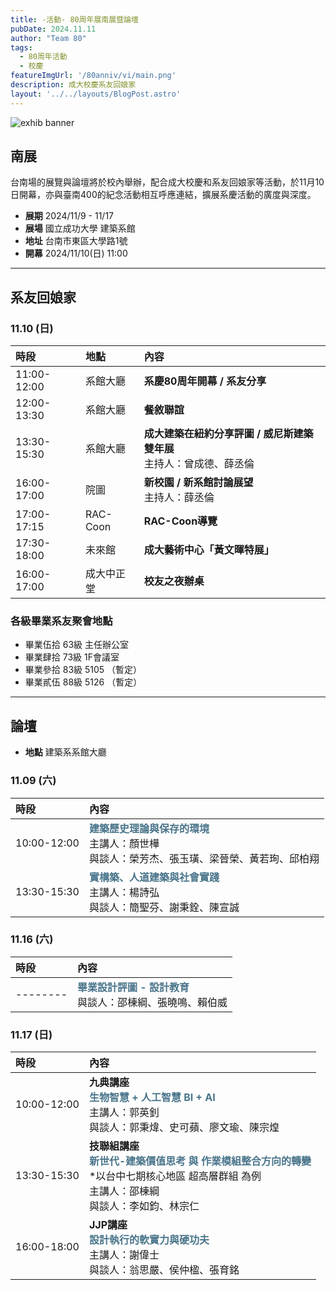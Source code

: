 ```yaml
---
title: -活動- 80周年展南展暨論壇
pubDate: 2024.11.11
author: "Team 80"
tags:
  - 80周年活動
  - 校慶
featureImgUrl: '/80anniv/vi/main.png'
description: 成大校慶系友回娘家
layout: '../../layouts/BlogPost.astro'
---
```

![exhib banner](/80anniv/vi/main.png)


## 南展

台南場的展覽與論壇將於校內舉辦，配合成大校慶和系友回娘家等活動，於11月10日開幕，亦與臺南400的紀念活動相互呼應連結，擴展系慶活動的廣度與深度。

- **展期**  2024/11/9 - 11/17
- **展場**  國立成功大學 建築系館
- **地址**  台南市東區大學路1號
- **開幕**  2024/11/10(日) 11:00

---

## 系友回娘家
### 11.10 (日)
| 時段          | 地點 | 內容                                                                                                |
|:------------|:------------|:--------------------------------------------------------------------------------------------------|
| 11:00-12:00 | 系館大廳 | **系慶80周年開幕 / 系友分享**                                                                           |
| 12:00-13:30 | 系館大廳 | **餐敘聯誼**                                                                                         |
| 13:30-15:30 | 系館大廳 | **成大建築在紐約分享評圖 / 威尼斯建築雙年展**<br>主持人：曾成德、薛丞倫|
| 16:00-17:00 | 院圖 | **新校園 / 新系館討論展望**<br>主持人：薛丞倫 |
| 17:00-17:15 | RAC-Coon | **RAC-Coon導覽** |
| 17:30-18:00 | 未來館 | **成大藝術中心「黃文暉特展｣**|
| 16:00-17:00 | 成大中正堂 | **校友之夜辦桌** |

### 各級畢業系友聚會地點
- 畢業伍拾 63級	主任辦公室
- 畢業肆拾 73級	1F會議室
- 畢業參拾 83級	5105 （暫定）
- 畢業貳伍 88級	5126 （暫定）

---

## 論壇
- **地點**  建築系系館大廳
### 11.09 (六) 
|時段| 內容                                                                                                                       |
| :- |:-------------------------------------------------------------------------------------------------------------------------|
|10:00-12:00| <strong style="color: rgb(74, 117, 139);">建築歷史理論與保存的環境</strong><br>主講人：顏世樺<br>與談人：榮芳杰、張玉璜、梁晉榮、黃若珣、邱柏翔|
|13:30-15:30| <strong style="color: rgb(74, 117, 139);">實構築、人道建築與社會實踐</strong> <br>主講人：楊詩弘<br>與談人：簡聖芬、謝秉銓、陳宣誠|


### 11.16 (六)
|時段| 內容                                                                                                                       |
| :- |:-------------------------------------------------------------------------------------------------------------------------|
| -------- | <strong style="color: rgb(74, 117, 139);">畢業設計評圖 - 設計教育</strong><br>與談人：邵棟綱、張曉鳴、賴伯威|

### 11.17 (日) 
|時段| 內容                                                                                                                       |
| :- |:-------------------------------------------------------------------------------------------------------------------------|
|10:00-12:00| **九典講座**<br><strong style="color: rgb(74, 117, 139);">生物智慧 + 人工智慧 BI + AI</strong><br>主講人：郭英釗<br>與談人：郭秉煒、史可蘋、廖文瑜、陳宗煌 |
|13:30-15:30| **技聯組講座**<br><strong style="color: rgb(74, 117, 139);">新世代-建築價值思考 與 作業模組整合方向的轉變</strong><br>*以台中七期核心地區 超高層群組 為例<br>主講人：邵棟綱<br>與談人：李如鈞、林宗仁|
|16:00-18:00| **JJP講座**<br><strong style="color: rgb(74, 117, 139);">設計執行的軟實力與硬功夫</strong><br>主講人：謝偉士<br>與談人：翁思嚴、侯仲楹、張育銘 |
